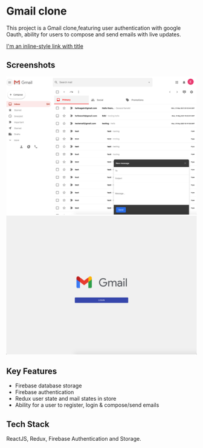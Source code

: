 # Gmail clone

This project is a Gmail clone,featuring user authentication with google Oauth, ability for users to compose and send emails with live updates.

[I'm an inline-style link with title](https://clone-289d7.web.app/ "Demo")

## Screenshots

!["Home page"](https://github.com/eascan/gmail-clone/blob/master/docs/Gmail-main.png)
!["Login page"](https://github.com/eascan/gmail-clone/blob/master/docs/Gmail-login.png)

## Key Features

- Firebase database storage
- Firebase authentication
- Redux user state and mail states in store
- Ability for a user to register, login & compose/send emails

## Tech Stack

ReactJS, Redux, Firebase Authentication and Storage.

